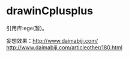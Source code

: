 # drawinCplusplus



引用库:ege(暂)。


妄想效果：http://www.daimabiji.com/
http://www.daimabiji.com/articleother/180.html
